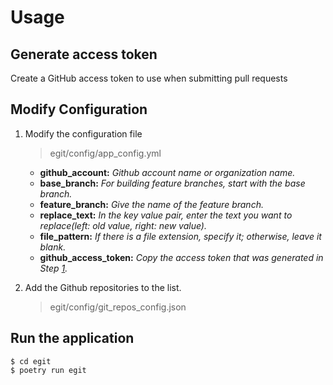 # Usage

## Generate access token

Create a GitHub access token to use when submitting pull requests

## Modify Configuration

1. Modify the configuration file

    > egit/config/app_config.yml

    - **github_account:** _Github account name or organization name._
    - **base_branch:** _For building feature branches, start with the base branch._
    - **feature_branch:** _Give the name of the feature branch._
    - **replace_text:** _In the key value pair, enter the text you want to replace(left: old value, right: new value)._
    - **file_pattern:** _If there is a file extension, specify it; otherwise, leave it blank._
    - **github_access_token:** _Copy the access token that was generated in Step [1]._

2. Add the Github repositories to the list.

    > egit/config/git_repos_config.json

## Run the application

```
$ cd egit
$ poetry run egit
```

[1]: #generate-access-token
